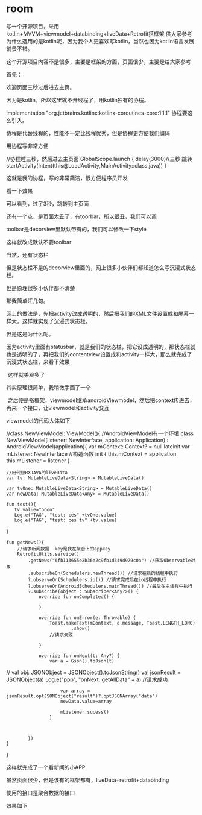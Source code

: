 # room
写一个开源项目，采用kotlin+MVVM+viewmodel+databinding+liveData+Retrofit搭框架 供大家参考
​
为什么选用的是kotlin呢，因为我个人更喜欢写kotlin，当然也因为kotlin语言发展前景不错。

这个开源项目内容不是很多，主要是框架的方面，页面很少，主要是给大家参考

首先：

欢迎页面三秒过后进去主页。

因为是kotlin，所以这里就不开线程了，用kotlin独有的协程。

   implementation "org.jetbrains.kotlinx:kotlinx-coroutines-core:1.1.1"
协程要这么引入。

协程是代替线程的，性能不一定比线程优秀，但是协程更方便我们编码

用协程写非常方便

 //协程睡三秒，然后进去主页面
        GlobalScope.launch {
            delay(3000)//三秒 跳转
            startActivity(Intent(this@LoadActivity,MainActivity::class.java))
        }

这就是我的协程，写的非常简洁，很方便程序员开发

看一下效果




可以看到，过了3秒，跳转到主页面

还有一个点，是页面太丑了，有toorbar，所以很丑，我们可以调

toolbar是decorview里默认带有的，我们可以修改一下style

<resources>
    <!-- Base application theme. -->
    <style name="AppTheme" parent="Theme.AppCompat.Light.NoActionBar">
        <!-- Customize your theme here. -->
        <item name="colorPrimary">@color/colorPrimary</item>
        <item name="colorPrimaryDark">@color/colorPrimaryDark</item>
        <item name="colorAccent">@color/colorAccent</item>
    </style>

</resources>
这样就改成默认不要toolbar

当然，还有状态栏

但是状态栏不是的decorview里面的，网上很多小伙伴们都知道怎么写沉浸式状态栏。

但是原理很多小伙伴都不清楚

那我简单汪几句。

网上的做法是，先把activity改成透明的，然后把我们的XML文件设置成和屏幕一样大，这样就实现了沉浸式状态栏。

但是这是为什么呢。

因为activity里面有statusbar，就是我们的状态栏，把它设成透明的，那状态栏就也是透明的了，再把我们的contentview设置成和activity一样大，那么就完成了沉浸式状态栏，来看下效果




 这样就美观多了

其实原理很简单，我稍微手画了一个



 之后便是搭框架，viewmodel继承androidViewmodel，然后把context传进去，再来一个接口，让viewmodel和activity交互

viewmodel的代码大体如下


//class NewViewModel: ViewModel(){
//AndroidViewModel有一个环境
class NewViewModel(listener: NewInterface, application: Application) : AndroidViewModel(application){
    var mContext: Context? = null
    lateinit var mListener: NewInterface
    //构造函数
    init {
        this.mContext = application
        this.mListener = listener
    }


    //用代替RXJAVA的liveData
    var tv: MutableLiveData<String> = MutableLiveData()

    var tvOne: MutableLiveData<String> = MutableLiveData()
    var newData: MutableLiveData<Any> = MutableLiveData()

    fun test(){
       tv.value="oooo"
       Log.e("TAG", "test: ces" +tvOne.value)
       Log.e("TAG", "test: ces tv" +tv.value)
   }

    fun getNews(){
        //请求新闻数据  key是我在聚合上的appkey
        RetrofitUtils.service()
            .getNews("6fb113655e2b36e2c9fb1d349d979c0a") //获取Observable对象
            .subscribeOn(Schedulers.newThread()) //请求在新的线程中执行
            ?.observeOn(Schedulers.io()) //请求完成后在io线程中执行
            ?.observeOn(AndroidSchedulers.mainThread()) //最后在主线程中执行
            ?.subscribe(object : Subscriber<Any?>() {
                override fun onCompleted() {

                }

                override fun onError(e: Throwable) {
                    Toast.makeText(mContext, e.message, Toast.LENGTH_LONG)
                            .show()
                    //请求失败

                }

                override fun onNext(t: Any?) {
                    var a = Gson().toJson(t)
//                        val obj: JSONObject = JSONObject().toJsonString()
                    val jsonResult = JSONObject(a)
                    Log.e("ppp", "onNext: getAllData" + a)
                    //请求成功


                        var array = jsonResult.optJSONObject("result")?.optJSONArray("data")
                        newData.value=array

                        mListener.sucess()
                    }



            })
    }
}

这样就完成了一个看新闻的小APP

虽然页面很少，但是该有的框架都有，liveData+retrofit+databinding

使用的接口是聚合数据的接口

效果如下



​
